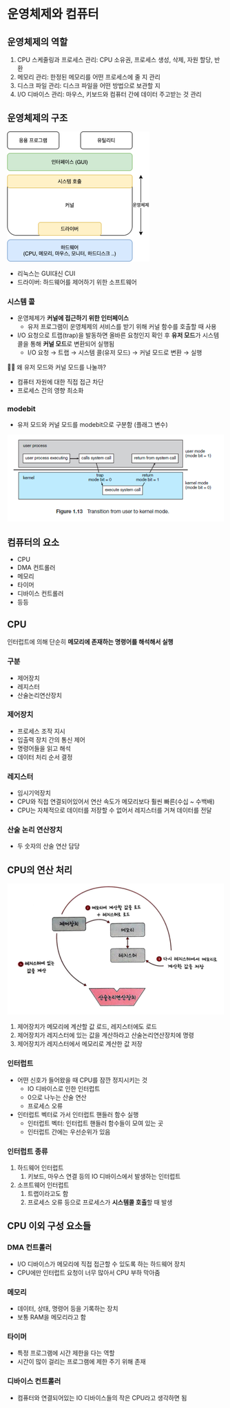 # 운영체제와 컴퓨터

## 운영체제의 역할

1. CPU 스케줄링과 프로세스 관리: CPU 소유권, 프로세스 생성, 삭제, 자원 할당, 반환
2. 메모리 관리: 한정된 메모리를 어떤 프로세스에 줄 지 관리
3. 디스크 파일 관리: 디스크 파일을 어떤 방법으로 보관할 지
4. I/O 디바이스 관리: 마우스, 키보드와 컴퓨터 간에 데이터 주고받는 것 관리

## 운영체제의 구조

![img_1.png](image/운영체제%20구조.png)

- 리눅스는 GUI대신 CUI
- 드라이버: 하드웨어를 제어하기 위한 소프트웨어

### 시스템 콜

- 운영체제가 **커널에 접근하기 위한 인터페이스**
    - 유저 프로그램이 운영체제의 서비스를 받기 위해 커널 함수를 호출할 때 사용
- I/O 요청으로 트랩(trap)을 발동하면 올바른 요청인지 확인 후 **유저 모드**가 시스템 콜을 통해 **커널 모드**로 변환되어 실행됨
    - I/O 요청 → 트랩 → 시스템 콜(유저 모드) → 커널 모드로 변환 → 실행

<aside>
☝🏻 왜 유저 모드와 커널 모드를 나눌까?

- 컴퓨터 자원에 대한 직접 접근 차단
- 프로세스 간의 영향 최소화
</aside>

### modebit

- 유저 모드와 커널 모드를 modebit으로 구분함 (플래그 변수)

![img_2.png](image/modebit.png)

## 컴퓨터의 요소

- CPU
- DMA 컨트롤러
- 메모리
- 타이머
- 디바이스 컨트롤러
- 등등

## CPU

인터럽트에 의해 단순히 **메모리에 존재하는 명령어를 해석해서 실행**

### 구분

- 제어장치
- 레지스터
- 산술논리연산장치

### 제어장치

- 프로세스 조작 지시
- 입출력 장치 간의 통신 제어
- 명령어들을 읽고 해석
- 데이터 처리 순서 결정

### 레지스터

- 임시기억장치
- CPU와 직접 연결되어있어서 연산 속도가 메모리보다 훨씬 빠른(수십 ~ 수백배)
- CPU는 자체적으로 데이터를 저장할 수 없어서 레지스터를 거쳐 데이터를 전달

### 산술 논리 연산장치

- 두 숫자의 산술 연산 담당

## CPU의 연산 처리

![img_3.png](image/연산%20처리.png)

1. 제어장치가 메모리에 계산할 값 로드, 레지스터에도 로드
2. 제어장치가 레지스터에 있는 값을 계산하라고 산술논리연산장치에 명령
3. 제어장치가 레지스터에서 메모리로 계산한 값 저장

### 인터럽트

- 어떤 신호가 들어왔을 때 CPU를 잠깐 정지시키는 것
    - IO 디바이스로 인한 인터럽트
    - 0으로 나누는 산술 연산
    - 프로세스 오류
- 인터럽트 벡터로 가서 인터럽트 핸들러 함수 실행
    - 인터럽트 벡터: 인터럽트 핸들러 함수들이 모여 있는 곳
    - 인터럽트 간에는 우선순위가 있음

### 인터럽트 종류

1. 하드웨어 인터럽트
    1. 키보드, 마우스 연결 등의 IO 디바이스에서 발생하는 인터럽트
2. 소프트웨어 인터럽트
    1. 트랩이라고도 함
    2. 프로세스 오류 등으로 프로세스가 **시스템콜 호출**할 때 발생

## CPU 이외 구성 요소들

### DMA 컨트롤러

- I/O 디바이스가 메모리에 직접 접근할 수 있도록 하는 하드웨어 장치
- CPU에만 인터럽트 요청이 너무 많아서 CPU 부하 막아줌

### 메모리

- 데이터, 상태, 명령어 등을 기록하는 장치
- 보통 RAM을 메모리라고 함

### 타이머

- 특정 프로그램에 시간 제한을 다는 역할
- 시간이 많이 걸리는 프로그램에 제한 주기 위해 존재

### 디바이스 컨트롤러

- 컴퓨터와 연결되어있는 IO 디바이스들의 작은 CPU라고 생각하면 됨